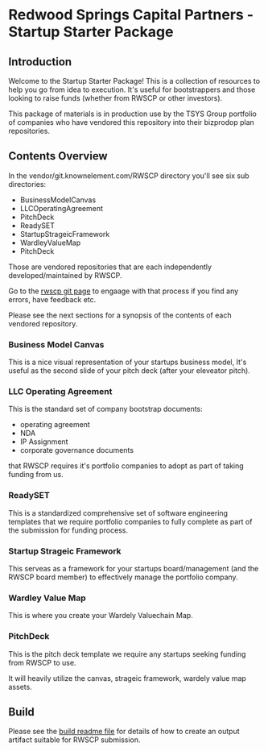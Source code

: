 # Redwood Springs Capital Partners - Startup Starter Package

## Introduction

Welcome to the Startup Starter Package! This is a collection of resources to help you go from idea to execution. It's useful for bootstrappers and those looking to raise funds (whether from RWSCP or other investors).

This package of materials is in production use by the TSYS Group portfolio of companies who have vendored this repository into their bizprodop plan repositories.

## Contents Overview

In the vendor/git.knownelement.com/RWSCP directory you'll see six sub directories:

- BusinessModelCanvas
- LLCOperatingAgreement
- PitchDeck
- ReadySET
- StartupStrageicFramework
- WardleyValueMap
- PitchDeck

Those are vendored repositories that are each independently developed/maintained by RWSCP. 

Go to the [rwscp git page](https://git.knownelement.com/RWSCP) to engaage with that process if you find any errors, have feedback etc.

Please see the next sections for a synopsis of the contents of each vendored repository.

### Business Model Canvas

This is a nice visual representation of your startups business model, It's useful as the second slide of your pitch deck (after your eleveator pitch).

### LLC Operating Agreement

This is the standard set of company bootstrap documents:

- operating agreement
- NDA
- IP Assignment
- corporate governance documents

that RWSCP requires it's portfolio companies to adopt as part of taking funding from us.


### ReadySET

This is a standardized comprehensive set of software engineering templates that we require portfolio companies to fully complete as part of the submission for funding process.

### Startup Strageic Framework

This serveas as a framework for your startups board/management (and the RWSCP board member) to effectively manage the portfolio company.

### Wardley Value Map

This is where you create your Wardely Valuechain Map.

### PitchDeck

This is the pitch deck template we require any startups seeking funding from RWSCP to use.

It will heavily utilize the canvas, strageic framework, wardely value map assets.

## Build

Please see the [build readme file](./build/README.md) for details of how to create an output artifact suitable for RWSCP submission.
